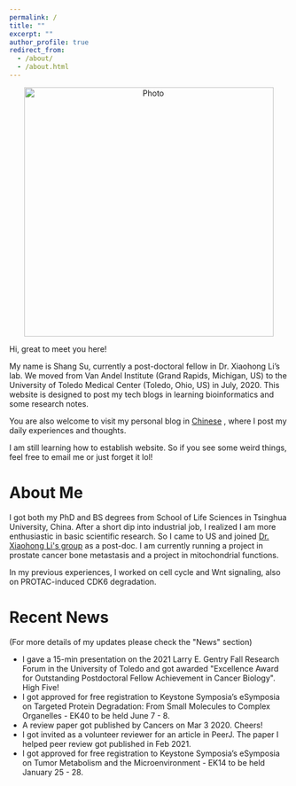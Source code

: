 ```yaml
---
permalink: /
title: ""
excerpt: ""
author_profile: true
redirect_from: 
  - /about/
  - /about.html
---
```


<p align="center">
  <img src="https://sushang-thu.github.io/files/Shang_in_Miami.jpg?raw=true" alt="Photo" style="width: 450px;"/> 
</p>


<p>Hi, great to meet you here!</p>
<p>My name is Shang Su, currently a post-doctoral fellow in Dr. Xiaohong Li’s lab. We moved from Van Andel Institute (Grand Rapids, Michigan, US) to the University of Toledo Medical Center (Toledo, Ohio, US) in July, 2020. This website is designed to post my tech blogs in learning bioinformatics and some research notes.</p>
<p>You are also welcome to visit my personal blog in <a href="https://sushang.life/">Chinese</a> , where I post my daily experiences and thoughts.</p>
<p>I am still learning how to establish website. So if you see some weird things, feel free to email me or just forget it lol!</p>

# About Me

I got both my PhD and BS degrees from School of Life Sciences in Tsinghua University, China. After a short dip into industrial job, I realized I am more enthusiastic in basic scientific research. So I came to US and joined <a href="https://xiaohonglilab.com/">Dr. Xiaohong Li's group</a> as a post-doc.
I am currently running a project in prostate cancer bone metastasis and a project in mitochondrial functions.

In my previous experiences, I worked on cell cycle and Wnt signaling, also on PROTAC-induced CDK6 degradation.



# Recent News

(For more details of my updates please check the "News" section)

* I gave a 15-min presentation on the 2021 Larry E. Gentry Fall Research Forum in the University of Toledo and got awarded "Excellence Award for Outstanding Postdoctoral Fellow Achievement in Cancer Biology". High Five!
* I got approved for free registration to Keystone Symposia’s eSymposia on Targeted Protein Degradation: From Small Molecules to Complex Organelles - EK40 to be held June 7 - 8.
* A review paper got published by Cancers on Mar 3 2020. Cheers!
* I got invited as a volunteer reviewer for an article in PeerJ. The paper I helped peer review got published in Feb 2021.
* I got approved for free registration to Keystone Symposia’s eSymposia on Tumor Metabolism and the Microenvironment - EK14 to be held January 25 - 28.




